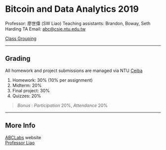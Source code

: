 # Bitcoin and Data Analytics 2019
Professor: 廖世偉 (SW Liao)
Teaching assistants: Brandon, Boway, Seth Harding
TA Email: abc@csie.ntu.edu.tw

[Class Grouping](https://docs.google.com/spreadsheets/d/1JKZQcvSzHvJCJImbF2_dCeNCBfk9X4p1R-0cCzMqWs4/edit?usp=sharing)

-------
## Grading
All homework and project submissions are managed via NTU [Ceiba](https://ceiba.ntu.edu.tw)
1. Homework: 30% (10% per assignment)
2. Midterm: 20%
3. Final project: 30%
4. Quizzes: 20%
> *Bonus* : *Participation* 20%, *Attendance* 20%


-----
## More Info
[ABCLabs](www.abclabs.org) website<br>
[Professor Liao](https://www.csie.ntu.edu.tw/~liao/)<br>
